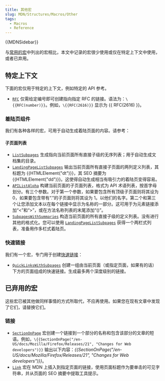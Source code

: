 ```yaml
---
title: 其他宏
slug: MDN/Structures/Macros/Other
tags:
  - Macros
  - Reference
---
```

{{MDNSidebar}}

与[常用的宏](/zh-CN/docs/MDN/Structures/Macros/Commonly-used_macros)中列出的宏相比，本文中记录的宏很少使用或仅在特定上下文中使用，或者已弃用。

## 特定上下文

下面的宏仅用于特定的上下文，例如特定的 API 参考。

- [`RFC`](https://github.com/mdn/yari/blob/main/kumascript/macros/RFC.ejs) 仅需给定编号即可创建指向指定 RFC 的链接。语法为：`\{{RFC(number)}}`。例如，`\{{RFC(2616)}}` 显示为 {{ RFC(2616) }}。

### 着陆页组件

我们有各种各样的宏，可用于自动生成着陆页面的内容。请参考：

#### 子页面列表

- [`ListSubpages`](https://github.com/mdn/yari/blob/main/kumascript/macros/ListSubpages.ejs) 生成指向当前页面所有直接子级的无序列表；用于自动生成文档集的目录。
- [`LandingPageListSubpages`](https://github.com/mdn/yari/blob/main/kumascript/macros/LandingPageListSubpages.ejs) 输出当前页面所有直接子页面的两列定义列表，其标题为 {{HTMLElement("dt")}}，其 SEO 摘要为 {{HTMLElement("dd")}}。这使得自动生成相当有吸引力的着陆页变得容易。
- [`APIListAlpha`](https://github.com/mdn/yari/blob/main/kumascript/macros/APIListAlpha.ejs) 构建当前页面的子页面列表，格式为 API 术语列表，按首字母划分。有三个参数。对于第一个参数，如果要包含所有顶级子页面则将其设为 0，如果要包含带有“.”的子页面则将其设为 1。以他们的名字。第二个和第三个让您添加文本以在每个链接中显示为名称的一部分。这可用于为元素链接添加“<”和“>”，或在方法名称列表的末尾添加“()”。
- [`SubpagesWithSummaries`](https://github.com/mdn/yari/blob/main/kumascript/macros/SubpagesWithSummaries.ejs) 构造当前页面的所有直接子级的定义列表。没有进行其他的格式化。您可以使用 [`LandingPageListSubpages`](https://github.com/mdn/yari/blob/main/kumascript/macros/LandingPageListSubpages.ejs) 获得一个两栏式列表，准备用作多栏式着陆页。

### 快速链接

我们有一个宏，专门用于创建[快速链接](/zh-CN/docs/MDN/Structures/Quicklinks)：

- [`QuickLinksWithSubpages`](https://github.com/mdn/yari/blob/main/kumascript/macros/QuickLinksWithSubpages.ejs) 创建一组由当前页面（或指定页面，如果有的话）下方的页面组成的快速链接。生成最多两个深度级别的链接。

## 已弃用的宏

这些宏已被其他做同样事情的方式所取代，不应再使用。如果您在现有文章中发现了它们，请替换它们。

### 链接

- [`SectionOnPage`](https://github.com/mdn/yari/blob/main/kumascript/macros/SectionOnPage.ejs) 宏创建一个链接到一个部分的名称和包含该部分的文章的短语。例如，`\{{SectionOnPage("/en-US/docs/Mozilla/Firefox/Releases/21", "Changes for Web developers")}}` 输出以下内容：_{{SectionOnPage("/en-US/docs/Mozilla/Firefox/Releases/21", "Changes for Web developers")}}_。
- [`Link`](https://github.com/mdn/yari/blob/main/kumascript/macros/Link.ejs) 宏在 MDN 上插入到指定页面的链接，使用页面标题作为要单击的可见字符串，并从页面的 SEO 摘要中提取工具提示。
